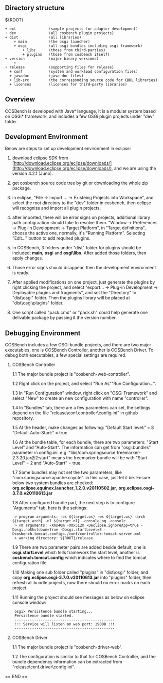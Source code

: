 Directory structure
-------------------
  
${ROOT}
  
    + ext		      	(sample projects for adaptor development)    
    + dev				(all cosbench plugin projects)
    + dist				(all libraries)
		+ main			(the osgi launcher)
		+ osgi			(all osgi bundles including osgi framework) 
			+ libs		(those from third-parties)
			+ plugins	(those from cosbench itself)			
    + version			(major binary versions)
		+ 
    + release			(supporting files for release)
      + conf			(system and workload configuration files)
      + javadoc		    (java doc files)
      + lib-src		    (the corresponding source code for CDDL libraries)
      + licenses		(licenses for third-party libraries)

Overview
--------

COSBench is developed with Java* language, it is a modular system based on OSGi* framework, and includes a few OSGi 
plugin projects under "dev" folder.


Development Environment
-----------------------

Below are steps to set up development environment in eclipse:

1. download eclipse SDK from [http://download.eclipse.org/eclipse/downloads/](http://download.eclipse.org/eclipse/downloads/), and we are using the version 4.2.1 (Juno).

2. get cosbench source code tree by git or downloading the whole zip package.

3. in eclipse,  "File -> Import ... -> Existeing Projects into Workspace", and select the root directory to the "dev" 
folder in cosbench, then eclipse will recognize and import all plugin projects.

4. after imported, there will be error signs on projects, additional library path configuration should take to resolve 
them. "Window -> Preferences -> Plug-in Development -> Target Platform", in "Target definitions", choose the active one,
normally, it's "Running Platform". Selecting "Edit..." button to add required plugins. 

5. In COSBench, 3 folders under "dist" folder for plugins should be included: **main**, **osgi** and **osgi\libs**. After added those folders, then apply changes.

6. Those error signs should disappear, then the development environment is ready.

7. After applied modifications on one project, just generate the plugins by right clicking the project, and select "export... -> Plug-in Development -> Deployable plugins and fragments", 
and set the "Directory" to "dist\osgi" folder. Then the plugins library will be placed at "dist\osgi\plugins" folder.

8. One script called "pack.cmd" or "pack.sh" could help generate one delivable package by passing it the version number.  


Debugging Environment
---------------------

COSBench includes a few OSGi bundle projects, and there are two major executables, one is COSBench Controller, another is COSBench Driver.
To debug both executables, a few special settings are required.

1. COSBench Controller

	1.1 The major bundle project is "cosbench-web-controller".
	
	1.2 Right click on the project, and select "Run As"\"Run Configuration...".
	
	1.3 In "Run Configuration" window, right click on "OSGi Framework" and select "New" to create an new configuration with name "controller".
	
	1.4 In "Bundles" tab, there are a few parameters can set, the settings depend on the file "release\conf\.controller\config.ini" in github repository.
	
	1.5 At the header, make changes as following:
		"Default Start level:" = 8
		"Default Auto-Start:" = true
		
	1.6 At the bundle table, for each bundle, there are two parameters: "Start Level" and "Auto-Start". The information can get from "osgi.bundles" parameter in config.ini.
		e.g.
		"libs/com.springsource.freemarker-2.3.20.jar@2\:start" means the freemarker bundle will be with "Start Level" = 2 and "Auto-Start" = true.
		
	1.7 Some bundles may not set the two parameters, like "com.springsource.apache.coyote". in this case, just let it be. 
	Ensure below two system bundles are checked: **org.eclipse.equinox.launcher_1.2.0.v20110502.jar**, **org.eclipse.osgi-3.7.0.v20110613.jar**
	
	1.8 After configured bundle part, the next step is to configure "Arguments" tab, here is the settings:
		
		> program arguments: -os ${target.os} -ws ${target.ws} -arch ${target.arch} -nl ${target.nl} -consoleLog -console
		> vm arguments: -Xms40m -Xmx512m -Declipse.ignoreApp=true -Dosgi.noShutdown=true -Dosgi.startLevel=8 -Dcosbench.tomcat.config=./conf/controller-tomcat-server.xml
		> working directory: ${ROOT}/release
		
	1.9 There are two parameter pairs are added beside default, one is **osgi.startLevel** which tells framework the start level, another is **cosbench.tomcat.config** which indicates where to find the tomcat configuration file.
		
	1.10 Making one sub folder called "plugins" in "dist\osgi" folder, and copy **org.eclipse.osgi-3.7.0.v20110613.jar** into "plugins" folder, then refresh all bundle projects, now there should no error marks on each project.
		
	1.11 Running the project should see messages as below on eclipse console window:
	
		osgi> Persistence bundle starting...
		Persistence bundle started.
		----------------------------------------------
		!!! Service will listen on web port: 19088 !!!
		----------------------------------------------
	
2. COSBench Driver

	1.1 The major bundle project is "cosbench-driver-web". 
	
	1.2 The configuration is similar to that for COSBench Controller, and the bundle dependency information can be extracted from "release\conf\.driver\config.ini".



== END ==
